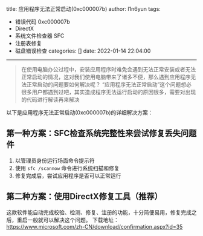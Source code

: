 title: 应用程序无法正常启动(0xc000007b)
author: l1n6yun
tags: 
 - 错误代码 0xc000007b
 - DirectX
 - 系统文件检查器 SFC
 - 注册表修复
 - 磁盘错误检查
categories: []
date: 2022-01-14 22:04:00
---
> 在使用电脑办公过程中，安装应用程序时难免会遇到无法正常安装或者无法正常启动的情况，这对我们使用电脑带来了诸多不便，那么遇到应用程序无法正常启动的问题要如何解决呢？
> “应用程序无法正常启动”这个问题想必很多用户都遇到过吧，其实造成程序无法运行启动的原因很多，需要对出现的代码进行解读再来解决

以下是应用程序无法正常启动(0xc000007b)的详细解决方案：

## 第一种方案：SFC检查系统完整性来尝试修复丢失问题件

1. 以管理员身份运行场面命令提示符
2. 使用 `sfc /scannow` 命令进行系统扫描和修复
3. 修复完成后，尝试应用程序是否可以正常运行

## 第二种方案：使用DirectX修复工具（推荐）
这款软件能自动完成校验、检测、修复、注册的功能，十分简便易用，修复完成之后，重启一般就可以解决这个问题。
下载地址：https://www.microsoft.com/zh-CN/download/confirmation.aspx?id=35